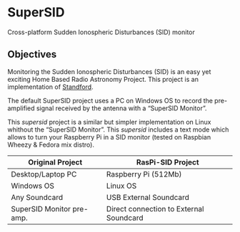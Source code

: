 SuperSID
========

Cross-platform Sudden Ionospheric Disturbances (SID) monitor

Objectives
----------
Monitoring the Sudden Ionospheric Disturbances (SID) is an easy yet exciting Home Based Radio Astronomy Project. This project is an implementation of [Standford][].

The default SuperSID project uses a PC on Windows OS to record the pre-amplified signal received by the antenna with a “SuperSID Monitor”. 

This *supersid* project is a similar but simpler implementation on Linux whithout the “SuperSID Monitor”. This *supersid* includes a text mode which allows to turn your Raspberry Pi in a SID monitor (tested on Raspbian Wheezy & Fedora mix distro).


|Original Project  |RasPi-SID Project
|------------------|-----------------------
|Desktop/Laptop PC |Raspberry Pi (512Mb)
|Windows OS        |Linux OS
|Any Soundcard     |USB External Soundcard
|SuperSID Monitor pre-amp.  |Direct connection to External Soundcard



[Standford]: http://solar-center.stanford.edu/SID/sidmonitor/ "Stanford SOLAR Center’s SuperSID"

